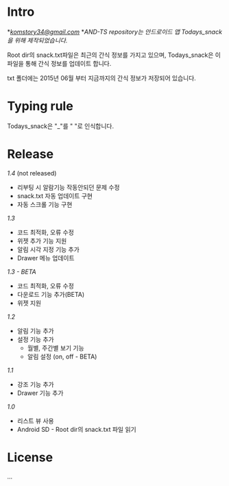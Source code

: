 # Intro

**komstory34@gmail.com*
**AND-TS repository는 안드로이드 앱 Todays_snack을 위해 제작되었습니다.*

Root dir의 snack.txt파일은 최근의 간식 정보를 가지고 있으며,
Todays_snack은 이 파일을 통해 간식 정보를 업데이트 합니다.

txt 폴더에는 2015년 06월 부터 지금까지의 간식 정보가 저장되어 있습니다.


# Typing rule

Todays_snack은 "_"를 " "로 인식합니다.


# Release

*1.4* (not released)

  - 리부팅 시 알람기능 작동안되던 문제 수정
  - snack.txt 자동 업데이트 구현
  - 자동 스크롤 기능 구현

*1.3*

  - 코드 최적화, 오류 수정
  - 위젯 추가 기능 지원
  - 알림 시각 지정 기능 추가
  - Drawer 메뉴 업데이트

*1.3 - BETA*

  - 코드 최적화, 오류 수정
  - 다운로드 기능 추가(BETA)
  - 위젯 지원


*1.2*
  
  - 알림 기능 추가
  - 설정 기능 추가 
    - 월별, 주간별 보기 기능
    - 알림 설정 (on, off - BETA)


*1.1*
  
  - 강조 기능 추가
  - Drawer 기능 추가


*1.0*
  
  - 리스트 뷰 사용
  - Android SD - Root dir의 snack.txt 파일 읽기


# License
...
